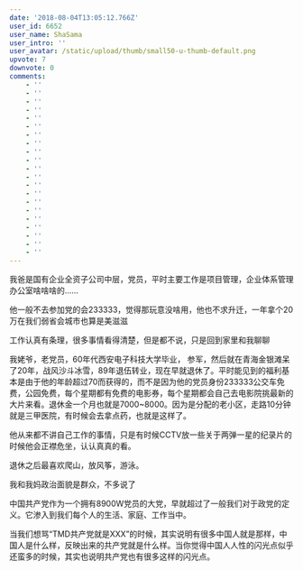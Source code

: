 ```yaml
---
date: '2018-08-04T13:05:12.766Z'
user_id: 6652
user_name: ShaSama
user_intro: ''
user_avatar: /static/upload/thumb/small50-u-thumb-default.png
upvote: 7
downvote: 0
comments:
    - ''
    - ''
    - ''
    - ''
    - ''
    - ''
    - ''
    - ''
    - ''
    - ''
    - ''
    - ''
    - ''
    - ''
    - ''
    - ''
    - ''
    - ''
    - ''
    - ''
    - ''
---
```


我爸是国有企业全资子公司中层，党员，平时主要工作是项目管理，企业体系管理办公室啥啥啥的……

他一般不去参加党的会233333，觉得那玩意没啥用，他也不求升迁，一年拿个20万在我们弱省会城市也算是美滋滋

工作认真有条理，很多事情看得清楚，但是都不说，只是回到家里和我聊聊

我姥爷，老党员，60年代西安电子科技大学毕业， 参军，然后就在青海金银滩呆了20年，战风沙斗冰雪，89年退伍转业，现在早就退休了。平时能见到的福利基本是由于他的年龄超过70而获得的，而不是因为他的党员身份233333公交车免费，公园免费，每个星期都有免费的电影券，每个星期都会自己去电影院挑最新的大片来看。退休金一个月也就是7000~8000。因为是分配的老小区，走路10分钟就是三甲医院，有时候会去拿点药，也就是这样了。

他从来都不讲自己工作的事情，只是有时候CCTV放一些关于两弹一星的纪录片的时候他会正襟危坐，认认真真的看。

退休之后最喜欢爬山，放风筝，游泳。

我和我妈政治面貌是群众，不多说了

中国共产党作为一个拥有8900W党员的大党，早就超过了一般我们对于政党的定义。它渗入到我们每个人的生活、家庭、工作当中。

当我们想骂“TMD共产党就是XXX”的时候，其实说明有很多中国人就是那样，中国人是什么样，反映出来的共产党就是什么样。当你觉得中国人人性的闪光点似乎还蛮多的时候，其实也说明共产党也有很多这样的闪光点。
